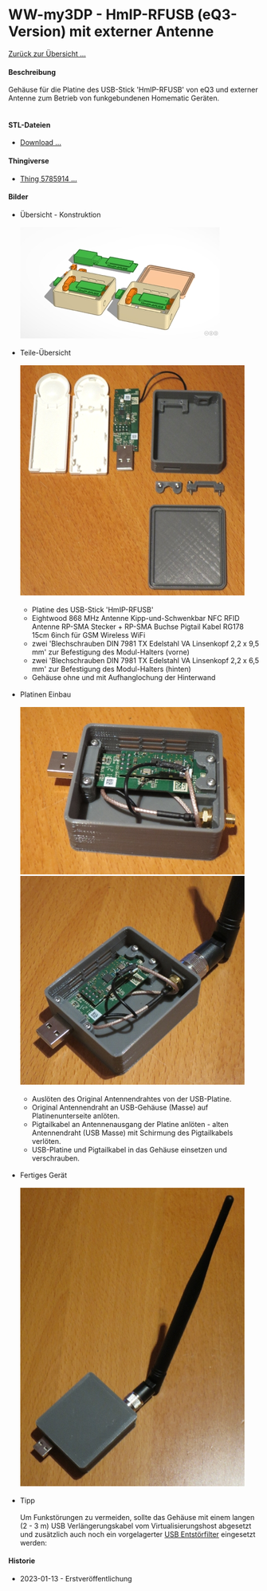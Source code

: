 # WW-my3DP - HmIP-RFUSB (eQ3-Version) mit externer Antenne

[Zurück zur Übersicht ...](../README.md)

#### Beschreibung

Gehäuse für die Platine des USB-Stick 'HmIP-RFUSB' von eQ3 und externer Antenne zum Betrieb von funkgebundenen Homematic Geräten.
<br><br>

#### STL-Dateien
- [Download ...](./bin/3DP_STL_HmIP-RFUSB_20230112.zip)

#### Thingiverse
- [Thing 5785914 ...](https://www.thingiverse.com/thing:5785914)

#### Bilder
- Übersicht - Konstruktion
<br><br>
![WW-my3DP - HmIP-RFUSB](./img/3DP_HmIP-RFUSB_01.jpg "")
<br><br>
- Teile-Übersicht
<br><br>
![WW-my3DP - HmIP-RFUSB](./img/3DP_HmIP-RFUSB_02.jpg "")
<br><br>
  - Platine des USB-Stick 'HmIP-RFUSB'
  - Eightwood 868 MHz Antenne Kipp-und-Schwenkbar NFC RFID Antenne RP-SMA Stecker + RP-SMA Buchse Pigtail Kabel RG178 15cm 6inch für GSM Wireless WiFi
  - zwei 'Blechschrauben DIN 7981 TX Edelstahl VA Linsenkopf 2,2 x 9,5 mm' zur Befestigung des Modul-Halters (vorne)
  - zwei 'Blechschrauben DIN 7981 TX Edelstahl VA Linsenkopf 2,2 x 6,5 mm' zur Befestigung des Modul-Halters (hinten)
  - Gehäuse ohne und mit Aufhanglochung der Hinterwand
<br><br>
- Platinen Einbau
  <br><br>
  ![WW-my3DP - HmIP-RFUSB](./img/3DP_HmIP-RFUSB_03.jpg "")
  ![WW-my3DP - HmIP-RFUSB](./img/3DP_HmIP-RFUSB_04.jpg "")
  <br><br>
  - Auslöten des Original Antennendrahtes von der USB-Platine.
  - Original Antennendraht an USB-Gehäuse (Masse) auf Platinenunterseite anlöten.
  - Pigtailkabel an Antennenausgang der Platine anlöten - alten Antennendraht (USB Masse) mit Schirmung des Pigtailkabels verlöten.
  - USB-Platine und Pigtailkabel in das Gehäuse einsetzen und verschrauben.
  <br><br>
- Fertiges Gerät
<br><br>
![WW-my3DP - HmIP-RFUSB](./img/3DP_HmIP-RFUSB_05.jpg "")
<br><br>
- Tipp
<br><br>
Um Funkstörungen zu vermeiden, sollte das Gehäuse mit einem langen (2 - 3 m) USB Verlängerungskabel vom Virtualisierungshost abgesetzt und zusätzlich auch noch ein vorgelagerter [USB Entstörfilter](https://de.retail.elv.com/elv-usb-entstoerfilter-usb-ef1-komplettbausatz-152745) eingesetzt werden:

#### Historie
- 2023-01-13 - Erstveröffentlichung
